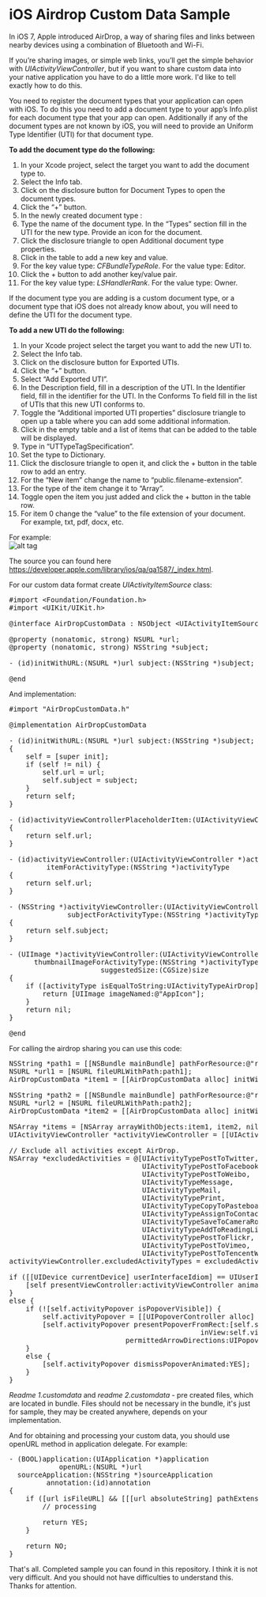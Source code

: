 iOS Airdrop Custom Data Sample
=======================

In iOS 7, Apple introduced AirDrop, a way of sharing files and links between nearby devices using a combination of Bluetooth and Wi-Fi.<br>

If you’re sharing images, or simple web links, you’ll get the simple behavior with <i>UIActivityViewController</i>, but if you want to share custom data into your native application you have to do a little more work. I'd like to tell exactly how to do this.<br>

You need to register the document types that your application can open with iOS. To do this you need to add a document type to your app’s Info.plist for each document type that your app can open. Additionally if any of the document types are not known by iOS, you will need to provide an Uniform Type Identifier (UTI) for that document type.<br>

<b>To add the document type do the following:</b>

1. In your Xcode project, select the target you want to add the document type to.
2. Select the Info tab.
3. Click on the disclosure button for Document Types to open the document types.
4. Click the “+” button.
5. In the newly created document type :
6. Type the name of the document type. In the “Types” section fill in the UTI for the new type. Provide an icon for the document.
7. Click the disclosure triangle to open Additional document type properties.
8. Click in the table to add a new key and value.
9. For the key value type: <i>CFBundleTypeRole</i>. For the value type: Editor.
10. Click the + button to add another key/value pair.
11. For the key value type: <i>LSHandlerRank</i>. For the value type: Owner.

If the document type you are adding is a custom document type, or a document type that iOS does not already know about, you will need to define the UTI for the document type.

<b>To add a new UTI do the following:</b>

1. In your Xcode project select the target you want to add the new UTI to.
2. Select the Info tab.
3. Click on the disclosure button for Exported UTIs.
4. Click the “+” button.
5. Select “Add Exported UTI”.
6. In the Description field, fill in a description of the UTI. In the Identifier field, fill in the identifier for the UTI. In the Conforms To field fill in the list of UTIs that this new UTI conforms to.
7. Toggle the “Additional imported UTI properties” disclosure triangle to open up a table where you can add some additional information.
8. Click in the empty table and a list of items that can be added to the table will be displayed.
9. Type in “UTTypeTagSpecification”.
10. Set the type to Dictionary.
11. Click the disclosure triangle to open it, and click the + button in the table row to add an entry.
12. For the “New item” change the name to “public.filename-extension”.
13. For the type of the item change it to “Array”.
14. Toggle open the item you just added and click the + button in the table row.
15. For item 0 change the “value” to the file extension of your document. For example, txt, pdf, docx, etc.

For example:<br>
![alt tag](https://raw.github.com/maximbilan/ios_airdrop_custom_data/master/img/img1.png)

The source you can found here https://developer.apple.com/library/ios/qa/qa1587/_index.html.

For our custom data format create <i>UIActivityItemSource</i> class:

<pre>
#import &#60;Foundation/Foundation.h&#62;
#import &#60;UIKit/UIKit.h&#62;

@interface AirDropCustomData : NSObject &#60;UIActivityItemSource&#62;

@property (nonatomic, strong) NSURL *url;
@property (nonatomic, strong) NSString *subject;

- (id)initWithURL:(NSURL *)url subject:(NSString *)subject;

@end
</pre>

And implementation:

<pre>
#import "AirDropCustomData.h"

@implementation AirDropCustomData

- (id)initWithURL:(NSURL *)url subject:(NSString *)subject;
{
    self = [super init];
    if (self != nil) {
        self.url = url;
        self.subject = subject;
    }
    return self;
}

- (id)activityViewControllerPlaceholderItem:(UIActivityViewController *)activityViewController
{
    return self.url;
}

- (id)activityViewController:(UIActivityViewController *)activityViewController
         itemForActivityType:(NSString *)activityType
{
    return self.url;
}

- (NSString *)activityViewController:(UIActivityViewController *)activityViewController
              subjectForActivityType:(NSString *)activityType
{
    return self.subject;
}

- (UIImage *)activityViewController:(UIActivityViewController *)activityViewController
      thumbnailImageForActivityType:(NSString *)activityType
                      suggestedSize:(CGSize)size
{
    if ([activityType isEqualToString:UIActivityTypeAirDrop]) {
        return [UIImage imageNamed:@"AppIcon"];
    }
    return nil;
}

@end
</pre>

For calling the airdrop sharing you can use this code:

<pre>
NSString *path1 = [[NSBundle mainBundle] pathForResource:@"readme 1" ofType:@"customdata"];
NSURL *url1 = [NSURL fileURLWithPath:path1];
AirDropCustomData *item1 = [[AirDropCustomData alloc] initWithURL:url1 subject:@"readme 1"];
    
NSString *path2 = [[NSBundle mainBundle] pathForResource:@"readme 2" ofType:@"customdata"];
NSURL *url2 = [NSURL fileURLWithPath:path2];
AirDropCustomData *item2 = [[AirDropCustomData alloc] initWithURL:url2 subject:@"readme 2"];
    
NSArray *items = [NSArray arrayWithObjects:item1, item2, nil];
UIActivityViewController *activityViewController = [[UIActivityViewController alloc] initWithActivityItems:items applicationActivities:nil];
    
// Exclude all activities except AirDrop.
NSArray *excludedActivities = @[UIActivityTypePostToTwitter,
                                UIActivityTypePostToFacebook,
                                UIActivityTypePostToWeibo,
                                UIActivityTypeMessage,
                                UIActivityTypeMail,
                                UIActivityTypePrint,
                                UIActivityTypeCopyToPasteboard,
                                UIActivityTypeAssignToContact,
                                UIActivityTypeSaveToCameraRoll,
                                UIActivityTypeAddToReadingList,
                                UIActivityTypePostToFlickr,
                                UIActivityTypePostToVimeo,
                                UIActivityTypePostToTencentWeibo];
activityViewController.excludedActivityTypes = excludedActivities;
    
if ([[UIDevice currentDevice] userInterfaceIdiom] == UIUserInterfaceIdiomPhone) {
    [self presentViewController:activityViewController animated:YES completion:nil];
}
else {
    if (![self.activityPopover isPopoverVisible]) {
        self.activityPopover = [[UIPopoverController alloc] initWithContentViewController:activityViewController];
        [self.activityPopover presentPopoverFromRect:[self.shareButton frame]
                                              inView:self.view
                            permittedArrowDirections:UIPopoverArrowDirectionAny animated:YES];
    }
    else {
        [self.activityPopover dismissPopoverAnimated:YES];
    }
}
</pre>

<i>Readme 1.customdata</i> and <i>readme 2.customdata</i> - pre created files, which are located in bundle.
Files should not be necessary in the bundle, it's just for sample, they may be created anywhere, depends on your implementation.

And for obtaining and processing your custom data, you should use openURL method in application delegate. For example:

<pre>
- (BOOL)application:(UIApplication *)application
            openURL:(NSURL *)url
  sourceApplication:(NSString *)sourceApplication
         annotation:(id)annotation
{
    if ([url isFileURL] && [[[url absoluteString] pathExtension] isEqualToString:@"customdata"]) {
        // processing

        return YES;
    }
    
    return NO;
}
</pre>

That's all. Completed sample you can found in this repository. I think it is not very difficult. And you should not have difficulties to understand this. Thanks for attention.
